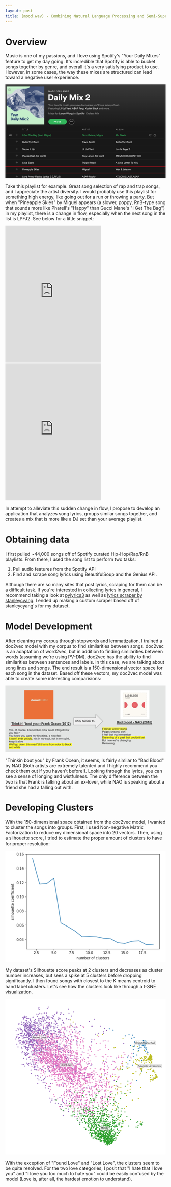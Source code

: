 ```yaml
---
layout: post
title: (mood.wav) - Combining Natural Language Processing and Semi-Supervised Learning to create lyric-based playlists
---
```


# Overview

Music is one of my passions, and I love using Spotify's "Your Daily Mixes" feature to get my day going. It's incredible that Spotify is able to bucket songs together by genre, and overall it's a very satisfying product to use. However, in some cases, the way these mixes are structured can lead toward a negative user experience.  

![Daily mix 2](/assets/img/dailymix2.png)  

Take this playlist for example. Great song selection of rap and trap songs, and I appreciate the artist diversity. I would probably use this playlist for something high energy, like going out for a run or throwing a party. But when "Pineapple Skies" by Miguel appears (a slower, poppy, RnB-type song that sounds more like Pharell's "Happy" than Gucci Mane's "I Get The Bag") in my playlist, there is a change in flow, especially when the next song in the list is LPFJ2. See below for a little snippet:  

<iframe src="https://open.spotify.com/embed?uri=spotify:track:19EnyPZhNPbRoCxAuv5pKD" width="300" height="430" frameborder="0" allowtransparency="true" allow="encrypted-media">
          </iframe>

<iframe src="https://open.spotify.com/embed?uri=spotify:track:1j6kDJttn6wbVyMaM42Nxm" width="300" height="430" frameborder="0" allowtransparency="true" allow="encrypted-media">
          </iframe>  


In attempt to alleviate this sudden change in flow, I propose to develop an application that analyzes song lyrics, groups similar songs together, and creates a mix that is more like a DJ set than your average playlist.  

# Obtaining data  

I first pulled ~44,000 songs off of Spotify curated Hip-Hop/Rap/RnB playlists. From there, I used the song list to perform two tasks:

1. Pull audio features from the Spotify API
2. Find and scrape song lyrics using BeautifulSoup and the Genius API.  

Although there are so many sites that post lyrics, scraping for them can be a difficult task. If you're interested in collecting lyrics in general, I recommend taking a look at [pylyrics3](https://github.com/jameswenzel/pylyrics3) as well as [lyrics scraper by stanleycyang](https://github.com/stanleycyang/lyrics-scraper). I ended up making a custom scraper based off of stanleycyang's for my dataset.  

#  Model Development  

After cleaning my corpus through stopwords and lemmatization, I trained a doc2vec model with my corpus to find similarities between songs. doc2vec is an adaptation of word2vec, but in addition to finding similarities between words (assuming we're using PV-DM), doc2vec has the ability to find similarities between sentences and labels. In this case, we are talking about song lines and songs. The end result is a 150-dimensional vector space for each song in the dataset. Based off these vectors, my doc2vec model was able to create some interesting comparisions:

![Frank Ocean vs NAO](/assets/img/Frank.png)

"Thinkin bout you" by Frank Ocean, it seems, is fairly similar to "Bad Blood" by NAO (Both artists are extremely talented and I highly recommend you check them out if you haven't before!). Looking through the lyrics, you can see a sense of longing and wistfulness. The only difference between the two is that Frank is talking about an ex-lover, while NAO is speaking about a friend she had a falling out with.

# Developing Clusters

With the 150-dimensional space obtained from the doc2vec model, I wanted to cluster the songs into groups. First, I used Non-negative Matrix Factorization to reduce my dimensional space into 20 vectors. Then, using a silhouette score, I tried to estimate the proper amount of clusters to have for proper resolution:

![silhouette](/assets/img/silhouette.png)

My dataset's Silhouette score peaks at 2 clusters and decreases as cluster number increases, but sees a spike at 5 clusters before dropping significantly. I then found songs with closest to the K means centroid to hand label clusters. Let's see how the clusters look like through a t-SNE visualization.

![TSNE](/assets/img/TSNE.png)

With the exception of "Found Love" and "Lost Love", the clusters seem to be quite resolved. For the two love categories, I posit that "I hate that I love you" and "I love you too much to hate you" could be easily confused by the model (Love is, after all, the hardest emotion to understand).

#